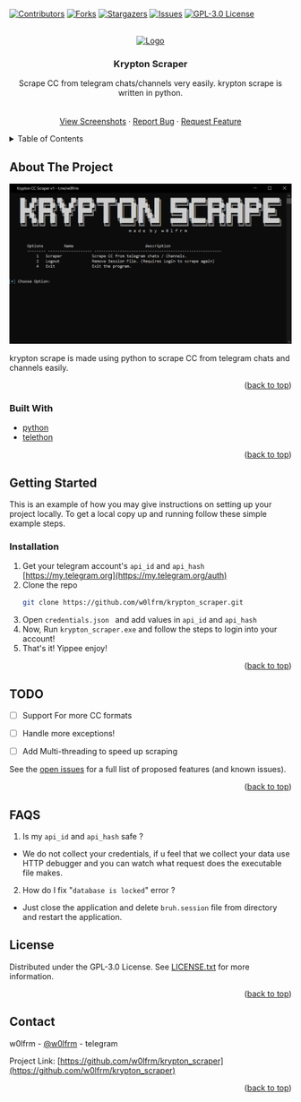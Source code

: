 
<div id="top"></div>
<!--
*** Thanks for checking out the Best-README-Template. If you have a suggestion
*** that would make this better, please fork the repo and create a pull request
*** or simply open an issue with the tag "enhancement".
*** Don't forget to give the project a star!
*** Thanks again! Now go create something AMAZING! :D
-->



<!-- PROJECT SHIELDS -->
<!--
*** I'm using markdown "reference style" links for readability.
*** Reference links are enclosed in brackets [ ] instead of parentheses ( ).
*** See the bottom of this document for the declaration of the reference variables
*** for contributors-url, forks-url, etc. This is an optional, concise syntax you may use.
*** https://www.markdownguide.org/basic-syntax/#reference-style-links
-->
[![Contributors][contributors-shield]][contributors-url]
[![Forks][forks-shield]][forks-url]
[![Stargazers][stars-shield]][stars-url]
[![Issues][issues-shield]][issues-url]
[![GPL-3.0 License][license-shield]][license-url]



<!-- PROJECT LOGO -->
<br />
<div align="center">
  <a href="https://github.com/w0lfrm/krypton_scraper">
    <img src="images/header.gif" alt="Logo">
  </a>

<h3 align="center">Krypton Scraper</h3>

  <p align="center">
    Scrape CC from telegram chats/channels very easily. krypton scrape is written in python.
    <br />
    <a href="https://github.com/w0lfrm/krypton_scraper"></a>
    <br />
    <br />
    <a href="https://github.com/w0lfrm/krypton_scraper">View Screenshots</a>
    ·
    <a href="https://github.com/w0lfrm/krypton_scraper/issues">Report Bug</a>
    ·
    <a href="https://github.com/w0lfrm/krypton_scraper/issues">Request Feature</a>
  </p>
</div>



<!-- TABLE OF CONTENTS -->
<details>
  <summary>Table of Contents</summary>
  <ol>
    <li>
      <a href="#about-the-project">About The Project</a>
      <ul>
        <li><a href="#built-with">Built With</a></li>
      </ul>
    </li>
    <li><a href="#getting-started">Getting Started</a></li>
    <li><a href="#todo">TODO</a></li>
    <li><a href="#faqs">FAQs</a></li>
    <li><a href="#license">License</a></li>
    <li><a href="#contact">Contact</a></li>
  </ol>
</details>



<!-- ABOUT THE PROJECT -->
## About The Project

[![Product Name Screen Shot][product-screenshot]](images/screenshot.png)

krypton scrape is made using python to scrape CC from telegram chats and channels easily.

<p align="right">(<a href="#top">back to top</a>)</p>



### Built With

* [python](https://www.python.org/)
* [telethon](https://docs.telethon.dev/en/stable/)

<p align="right">(<a href="#top">back to top</a>)</p>



<!-- GETTING STARTED -->
## Getting Started

This is an example of how you may give instructions on setting up your project locally.
To get a local copy up and running follow these simple example steps.


### Installation

1. Get your telegram account's `api_id` and `api_hash` [https://my.telegram.org](https://my.telegram.org/auth)
2. Clone the repo
   ```sh
   git clone https://github.com/w0lfrm/krypton_scraper.git
   ```
3. Open `credentials.json ` and add values in `api_id` and `api_hash`
4. Now, Run `krypton_scraper.exe` and follow the steps to login into your account!
5. That's it! Yippee enjoy! 

<p align="right">(<a href="#top">back to top</a>)</p>






<!-- ROADMAP -->
## TODO

- [ ] Support For more CC formats
- [ ] Handle more exceptions!
- [ ] Add Multi-threading to speed up scraping


See the [open issues](https://github.com/w0lfrm/krypton_scraper/issues) for a full list of proposed features (and known issues).

<p align="right">(<a href="#top">back to top</a>)</p>


<!-- FAQ -->
## FAQS
1. Is my `api_id` and `api_hash` safe ?
* We do not collect your credentials, if u feel that we collect your data use HTTP debugger and you can watch what request does the executable file makes.

2. How do I fix "`database is locked`" error ?
* Just close the application and delete `bruh.session` file from directory and restart the application.

<!-- LICENSE -->
## License

Distributed under the GPL-3.0 License. See [LICENSE.txt](https://github.com/w0lfrm/krypton_scraper/blob/main/LICENSE)  for more information.

<p align="right">(<a href="#top">back to top</a>)</p>



<!-- CONTACT -->
## Contact

w0lfrm - [@w0lfrm](https://t.me/w0lfrm) - telegram

Project Link: [https://github.com/w0lfrm/krypton_scraper](https://github.com/w0lfrm/krypton_scraper)

<p align="right">(<a href="#top">back to top</a>)</p>


<!-- MARKDOWN LINKS & IMAGES -->
<!-- https://www.markdownguide.org/basic-syntax/#reference-style-links -->
[contributors-shield]: https://img.shields.io/github/contributors/w0lfrm/krypton_scraper.svg?style=for-the-badge
[contributors-url]: https://github.com/w0lfrm/krypton_scraper/graphs/contributors
[forks-shield]: https://img.shields.io/github/forks/w0lfrm/krypton_scraper.svg?style=for-the-badge
[forks-url]: https://github.com/w0lfrm/krypton_scraper/network/members
[stars-shield]: https://img.shields.io/github/stars/w0lfrm/krypton_scraper.svg?style=for-the-badge
[stars-url]: https://github.com/w0lfrm/krypton_scraper/stargazers
[issues-shield]: https://img.shields.io/github/issues/w0lfrm/krypton_scraper.svg?style=for-the-badge
[issues-url]: https://github.com/w0lfrm/krypton_scraper/issues
[license-shield]: https://img.shields.io/github/license/w0lfrm/krypton_scraper.svg?style=for-the-badge
[license-url]: https://github.com/w0lfrm/krypton_scraper/blob/master/LICENSE
[product-screenshot]: images/screenshot.png
